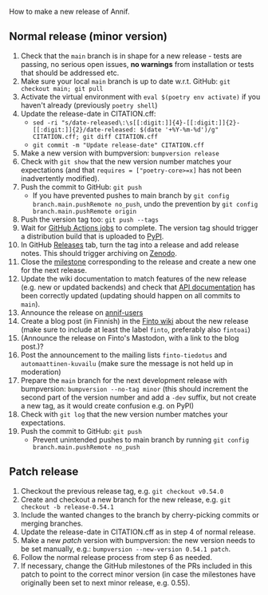 How to make a new release of Annif. 

## Normal release (minor version)
1. Check that the `main` branch is in shape for a new release - tests are passing, no serious open issues, **no warnings** from installation or tests that should be addressed etc.
2. Make sure your local `main` branch is up to date w.r.t. GitHub: `git checkout main; git pull`
3. Activate the virtual environment with `eval $(poetry env activate)` if you haven't already (previously `poetry shell`)
4. Update the release-date in CITATION.cff: 
   - `sed -ri "s/date-released\:\s[[:digit:]]{4}-[[:digit:]]{2}-[[:digit:]]{2}/date-released: $(date '+%Y-%m-%d')/g" CITATION.cff; git diff CITATION.cff`
   - `git commit -m "Update release-date" CITATION.cff`
5. Make a new version with bumpversion: `bumpversion release`
6. Check with `git show` that the new version number matches your expectations (and that `requires = ["poetry-core>=x]` has not been inadvertently modified).
7. Push the commit to GitHub: `git push`
   - If you have prevented pushes to main branch by `git config branch.main.pushRemote no_push`, undo the prevention by `git config branch.main.pushRemote origin`
8. Push the version tag too: `git push --tags`
9. Wait for [GitHub Actions jobs](https://github.com/NatLibFi/Annif/actions) to complete. The version tag should trigger a distribution build that is uploaded to [PyPI](https://pypi.org/project/annif/).
10. In GitHub [Releases](https://github.com/NatLibFi/Annif/releases) tab, turn the tag into a release and add release notes. This should trigger archiving on [Zenodo](https://doi.org/10.5281/zenodo.2578948).
11. Close the [milestone](https://github.com/NatLibFi/Annif/milestones) corresponding to the release and create a new one for the next release.
12. Update the wiki documentation to match features of the new release (e.g. new or updated backends) and check that [API documentation](https://annif.readthedocs.io/en/latest/index.html) has been correctly updated (updating should happen on all commits to `main`).
13. Announce the release on [annif-users](https://groups.google.com/forum/#!forum/annif-users)
14. Create a blog post (in Finnish) in the [Finto wiki](https://www.kiwi.fi/display/Finto/Tervetuloa) about the new release (make sure to include at least the label `finto`, preferably also `fintoai`)
15. (Announce the release on Finto's Mastodon, with a link to the blog post.)?
16. Post the announcement to the mailing lists `finto-tiedotus` and `automaattinen-kuvailu` (make sure the message is not held up in moderation)
17. Prepare the `main` branch for the next development release with bumpversion: `bumpversion --no-tag minor` (this should increment the second part of the version number and add a `-dev` suffix, but not create a new tag, as it would create confusion e.g. on PyPI)
18. Check with `git log` that the new version number matches your expectations.
19. Push the commit to GitHub: `git push`
    - Prevent unintended pushes to main branch by running `git config branch.main.pushRemote no_push`

## Patch release
1. Checkout the previous release tag, e.g. `git checkout v0.54.0`
2. Create and checkout a new branch for the new release, e.g. `git checkout -b release-0.54.1`
3. Include the wanted changes to the branch by cherry-picking commits or merging branches.
4. Update the release-date in CITATION.cff as in step 4 of normal release.
5. Make a new *patch* version with bumpversion: the new version needs to be set manually, e.g.: `bumpversion --new-version 0.54.1 patch`. 
6. Follow the normal release process from step 6 as needed.
7. If necessary, change the GitHub milestones of the PRs included in this patch to point to the correct minor version (in case the milestones have originally been set to next minor release, e.g. 0.55).